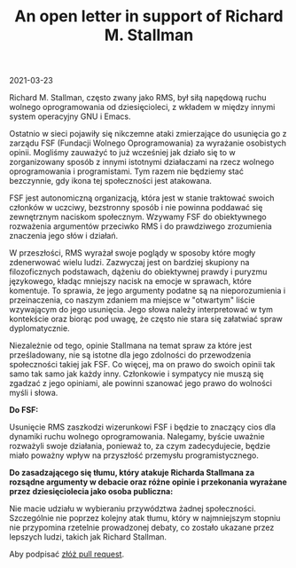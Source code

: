 ﻿---
layout: signed
title: An open letter in support of Richard M. Stallman
description: An open letter in support of Richard Matthew Stallman being reinstated by the Free Software Foundation
locale: pl_PL
twitter:
  card: summary_large_image
---

2021-03-23

Richard M. Stallman, często zwany jako RMS,
był siłą napędową ruchu wolnego oprogramowania
od dziesięcioleci, z wkładem w między innymi
system operacyjny GNU i Emacs.

Ostatnio w sieci pojawiły się nikczemne ataki
zmierzające do usunięcia go z zarządu FSF (Fundacji Wolnego Oprogramowania)
za wyrażanie osobistych opinii. Mogliśmy zauważyć
to już wcześniej jak działo się to w zorganizowany sposób z innymi
istotnymi działaczami na rzecz wolnego oprogramowania i programistami.
Tym razem nie będziemy stać bezczynnie, gdy ikona
tej społeczności jest atakowana.

FSF jest autonomiczną organizacją, która jest w stanie traktować
swoich członków w uczciwy, bezstronny sposób i nie powinna
poddawać się zewnętrznym naciskom społecznym. Wzywamy
FSF do obiektywnego rozważenia argumentów przeciwko RMS
i do prawdziwego zrozumienia znaczenia jego słów i działań.

W przeszłości, RMS wyrażał swoje poglądy w sposoby
które mogły zdenerwować wielu ludzi. Zazwyczaj jest on bardziej skupiony na
filozoficznych podstawach, dążeniu do obiektywnej
prawdy i puryzmu językowego, kładąc mniejszy nacisk na emocje
w sprawach, które komentuje. To sprawia, że jego argumenty
podatne są na nieporozumienia i przeinaczenia,
co naszym zdaniem ma miejsce w "otwartym" liście wzywającym do jego usunięcia.
Jego słowa należy interpretować w tym kontekście oraz
biorąc pod uwagę, że często
nie stara się załatwiać spraw dyplomatycznie.

Niezależnie od tego, opinie Stallmana na temat spraw
za które jest prześladowany, nie są istotne dla
jego zdolności do przewodzenia społeczności takiej jak FSF.
Co więcej, ma on prawo do swoich opinii tak samo
tak samo jak każdy inny. Członkowie i sympatycy nie
muszą się zgadzać z jego opiniami, ale powinni szanować
jego prawo do wolności myśli i słowa.

**Do FSF:**

Usunięcie RMS zaszkodzi wizerunkowi FSF i będzie
to znaczący cios dla dynamiki ruchu wolnego oprogramowania.
Nalegamy, byście uważnie rozważyli swoje działania,
ponieważ to, za czym zadecydujecie, będzie miało poważny wpływ
na przyszłość przemysłu programistycznego.


**Do zasadzającego się tłumu, który atakuje Richarda Stallmana za
rozsądne argumenty w debacie oraz różne opinie i przekonania
wyrażane przez dziesięciolecia jako osoba publiczna:**

Nie macie udziału w wybieraniu przywództwa żadnej społeczności.
Szczególnie nie poprzez kolejny atak tłumu, który w najmniejszym stopniu nie przypomina
rzetelnie prowadzonej debaty, co zostało ukazane
przez lepszych ludzi, takich jak Richard Stallman.

Aby podpisać [złóż pull request](https://github.com/rms-support-letter/rms-support-letter.github.io/pulls).

